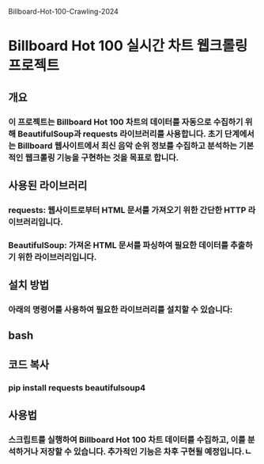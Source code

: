 
Billboard-Hot-100-Crawling-2024
# Billboard Hot 100 실시간 차트 웹크롤링 프로젝트

## 개요
### 이 프로젝트는 Billboard Hot 100 차트의 데이터를 자동으로 수집하기 위해 BeautifulSoup과 requests 라이브러리를 사용합니다. 초기 단계에서는 Billboard 웹사이트에서 최신 음악 순위 정보를 수집하고 분석하는 기본적인 웹크롤링 기능을 구현하는 것을 목표로 합니다.

## 사용된 라이브러리
### requests: 웹사이트로부터 HTML 문서를 가져오기 위한 간단한 HTTP 라이브러리입니다.
### BeautifulSoup: 가져온 HTML 문서를 파싱하여 필요한 데이터를 추출하기 위한 라이브러리입니다.
## 설치 방법
### 아래의 명령어를 사용하여 필요한 라이브러리를 설치할 수 있습니다:

## bash
## 코드 복사
### pip install requests beautifulsoup4
## 사용법
### 스크립트를 실행하여 Billboard Hot 100 차트 데이터를 수집하고, 이를 분석하거나 저장할 수 있습니다. 추가적인 기능은 차후 구현될 예정입니다.ㄴ
